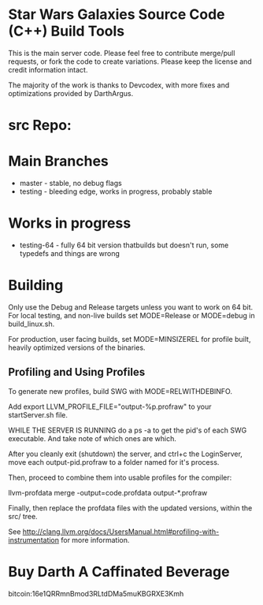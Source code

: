 # Star Wars Galaxies Source Code (C++) Build Tools

This is the main server code. Please feel free to contribute merge/pull requests, or fork the code to create variations. Please keep the license and credit information intact.

The majority of the work is thanks to Devcodex, with more fixes and optimizations provided by DarthArgus.

# src Repo:
# Main Branches
* master - stable, no debug flags
* testing - bleeding edge, works in progress, probably stable

# Works in progress
* testing-64 - fully 64 bit version thatbuilds but doesn't run, some typedefs and things are wrong

# Building

Only use the Debug and Release targets unless you want to work on 64 bit. For local testing, and non-live builds set MODE=Release or MODE=debug in build_linux.sh.

For production, user facing builds, set MODE=MINSIZEREL for profile built, heavily optimized versions of the binaries.

## Profiling and Using Profiles

To generate new profiles, build SWG with MODE=RELWITHDEBINFO. 

Add export LLVM_PROFILE_FILE="output-%p.profraw" to your startServer.sh file. 

WHILE THE SERVER IS RUNNING do a ps -a to get the pid's of each SWG executable. And take note of which ones are which.

After you cleanly exit (shutdown) the server, and ctrl+c the LoginServer, move each output-pid.profraw to a folder named for it's process.

Then, proceed to combine them into usable profiles for the compiler:

llvm-profdata merge -output=code.profdata output-*.profraw

Finally, then replace the profdata files with the updated versions, within the src/ tree.

See http://clang.llvm.org/docs/UsersManual.html#profiling-with-instrumentation for more information.

# Buy Darth A Caffinated Beverage

bitcoin:16e1QRRmnBmod3RLtdDMa5muKBGRXE3Kmh
